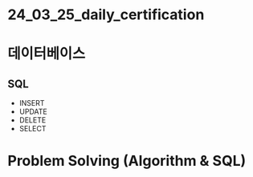 # 24_03_25_daily_certification

# 데이터베이스

## SQL

- INSERT
- UPDATE
- DELETE
- SELECT

# Problem Solving (Algorithm & SQL)